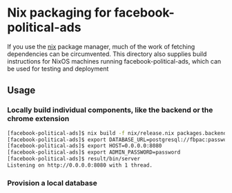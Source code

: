 # Nix packaging for facebook-political-ads

If you use the [nix](https://nixos.org/nix) package manager, much of the work
of fetching dependencies can be circumvented. This directory also supplies build
instructions for NixOS machines running facebook-political-ads, which can be used
for testing and deployment

## Usage

### Locally build individual components, like the backend or the chrome extension

```bash
[facebook-political-ads]$ nix build -f nix/release.nix packages.backend
[facebook-political-ads]$ export DATABASE_URL=postgresql://fbpac:password@localhost:5432/fbpac
[facebook-political-ads]$ export HOST=0.0.0.0:8080
[facebook-political-ads]$ export ADMIN_PASSWORD=password
[facebook-political-ads]$ result/bin/server
Listening on http://0.0.0.0:8080 with 1 thread.
```

### Provision a local database

